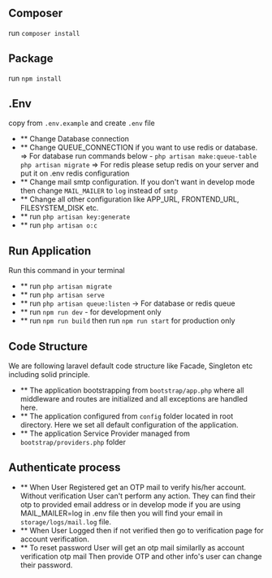 ## Composer 
run `composer install`

## Package
run `npm install`

## .Env
copy from `.env.example` and create `.env` file
- ** Change Database connection
- ** Change QUEUE_CONNECTION if you want to use redis or database. 
        => For database run commands below - 
            `php artisan make:queue-table`
            `php artisan migrate`
        => For redis please setup redis on your server and put it on .env redis configuration
- ** Change mail smtp configuration. If you don't want in develop mode then change `MAIL_MAILER` to `log` instead of `smtp`
- ** Change all other configuration like APP_URL, FRONTEND_URL, FILESYSTEM_DISK etc.
- ** run `php artisan key:generate`
- ** run `php artisan o:c`

## Run Application
Run this command in your terminal
- ** run `php artisan migrate`
- ** run `php artisan serve`
- ** run `php artisan queue:listen` -> For database or redis queue
- ** run `npm run dev` - for development only
- ** run `npm run build` then run `npm run start` for production only



## Code Structure
We are following laravel default code structure like Facade, Singleton etc including solid principle.
- ** The application bootstrapping from `bootstrap/app.php` where all middleware and routes are initialized and all exceptions are handled here.
- ** The application configured from `config` folder located in root directory. Here we set all default configuration of the application.
- ** The application Service Provider managed from `bootstrap/providers.php` folder


## Authenticate process
- ** When User Registered get an OTP mail to verify his/her account. Without verification User can't perform any action. They can find their otp to provided email address or in develop mode if you are using MAIL_MAILER=log in .env file then you will find your email in `storage/logs/mail.log` file.
- ** When User Logged then if not verified then go to verification page for account verification.
- ** To reset password User will get an otp mail similarlly as account verification otp mail Then provide OTP and other info's user can change their password.
